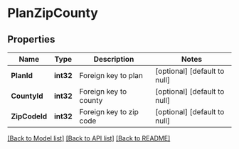 # PlanZipCounty

## Properties
Name | Type | Description | Notes
------------ | ------------- | ------------- | -------------
**PlanId** | **int32** | Foreign key to plan | [optional] [default to null]
**CountyId** | **int32** | Foreign key to county | [optional] [default to null]
**ZipCodeId** | **int32** | Foreign key to zip code | [optional] [default to null]

[[Back to Model list]](../README.md#documentation-for-models) [[Back to API list]](../README.md#documentation-for-api-endpoints) [[Back to README]](../README.md)


